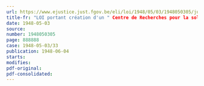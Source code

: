 ```yaml
---
url: https://www.ejustice.just.fgov.be/eli/loi/1948/05/03/1948050305/justel
title-fr: "LOI portant création d'un " Centre de Recherches pour la solution nationale des problèmes sociaux, politiques et juridiques en régions wallonne et flamande ""
date: 1948-05-03
source:
number: 1948050305
page: 888888
case: 1948-05-03/33
publication: 1948-06-04
starts:
modifies:
pdf-original:
pdf-consolidated:
---
```


